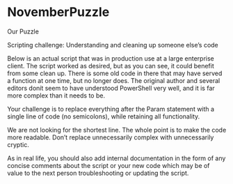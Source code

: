 # NovemberPuzzle

Our Puzzle

Scripting challenge: Understanding and cleaning up someone else’s code

Below is an actual script that was in production use at a large enterprise client. The script worked as desired, but as you can see, it could benefit from some clean up. There is some old code in there that may have served a function at one time, but no longer does. The original author and several editors donít seem to have understood PowerShell very well, and it is far more complex than it needs to be.

Your challenge is to replace everything after the Param statement with a single line of code (no semicolons), while retaining all functionality.

We are not looking for the shortest line. The whole point is to make the code more readable. Don’t replace unnecessarily complex with unnecessarily cryptic.

As in real life, you should also add internal documentation in the form of any concise comments about the script or your new code which may be of value to the next person troubleshooting or updating the script.
